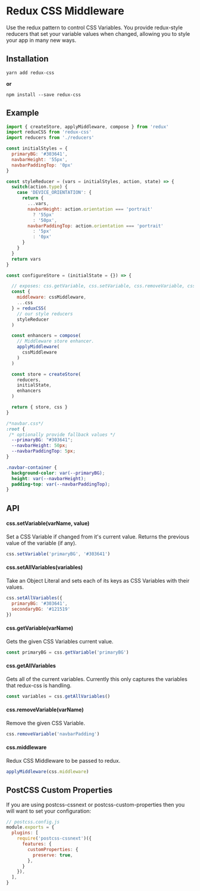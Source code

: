 # Redux CSS Middleware

Use the redux pattern to control CSS Variables.  You provide redux-style reducers
that set your variable values when changed, allowing you to style your app in many
new ways.

## Installation

```
yarn add redux-css
```

**or**

```
npm install --save redux-css
```

## Example

```js
import { createStore, applyMiddleware, compose } from 'redux'
import reduxCSS from 'redux-css'
import reducers from './reducers'

const initialStyles = {
  primaryBG: '#303641',
  navbarHeight: '55px',
  navbarPaddingTop: '0px'
}

const styleReducer = (vars = initialStyles, action, state) => {
  switch(action.type) {
    case 'DEVICE_ORIENTATION': {
      return {
        ...vars,
        navbarHeight: action.orientation === 'portrait'
          ? '55px'
          : '50px',
        navbarPaddingTop: action.orientation === 'portrait'
          : '5px'
          : '0px'
      }
    }
  }
  return vars
}

const configureStore = (initialState = {}) => {

  // exposes: css.getVariable, css.setVariable, css.removeVariable, css.middleware
  const {
    middleware: cssMiddleware,
    ...css
  } = reduxCSS(
    // our style reducers
    styleReducer
  )

  const enhancers = compose(
    // Middleware store enhancer.
    applyMiddleware(
      cssMiddleware
    )
  )

  const store = createStore(
    reducers,
    initialState,
    enhancers
  )

  return { store, css }
}
```

```css
/*navbar.css*/
:root {
 /* optionally provide fallback values */
  --primaryBG: "#303641";
  --navbarHeight: 50px;
  --navbarPaddingTop: 5px;
}

.navbar-container {
  background-color: var(--primaryBG);
  height: var(--navbarHeight);
  padding-top: var(--navbarPaddingTop);
}
```

## API

#### css.setVariable(varName, value)

Set a CSS Variable if changed from it's current value.  Returns the previous
value of the variable (if any).

```js
css.setVariable('primaryBG', '#303641')
```

#### css.setAllVariables(variables)

Take an Object Literal and sets each of its keys as CSS Variables with their values.

```js
css.setAllVariables({
  primaryBG: '#303641',
  secondaryBG: '#121519'
})
```

#### css.getVariable(varName)

Gets the given CSS Variables current value.

```js
const primaryBG = css.getVariable('primaryBG')
```

#### css.getAllVariables

Gets all of the current variables.  Currently this only captures the variables
that redux-css is handling.


```js
const variables = css.getAllVariables()
```

#### css.removeVariable(varName)

Remove the given CSS Variable.

```js
css.removeVariable('navbarPadding')
```

#### css.middleware

Redux CSS Middleware to be passed to redux.

```js
applyMiddleware(css.middleware)
```

## PostCSS Custom Properties

If you are using postcss-cssnext or postcss-custom-properties then you will want
to set your configuration:

```js
// postcss.config.js
module.exports = {
  plugins: [
    require('postcss-cssnext')({
      features: {
        customProperties: {
          preserve: true,
        },
      }
    }),
  ],
}
```